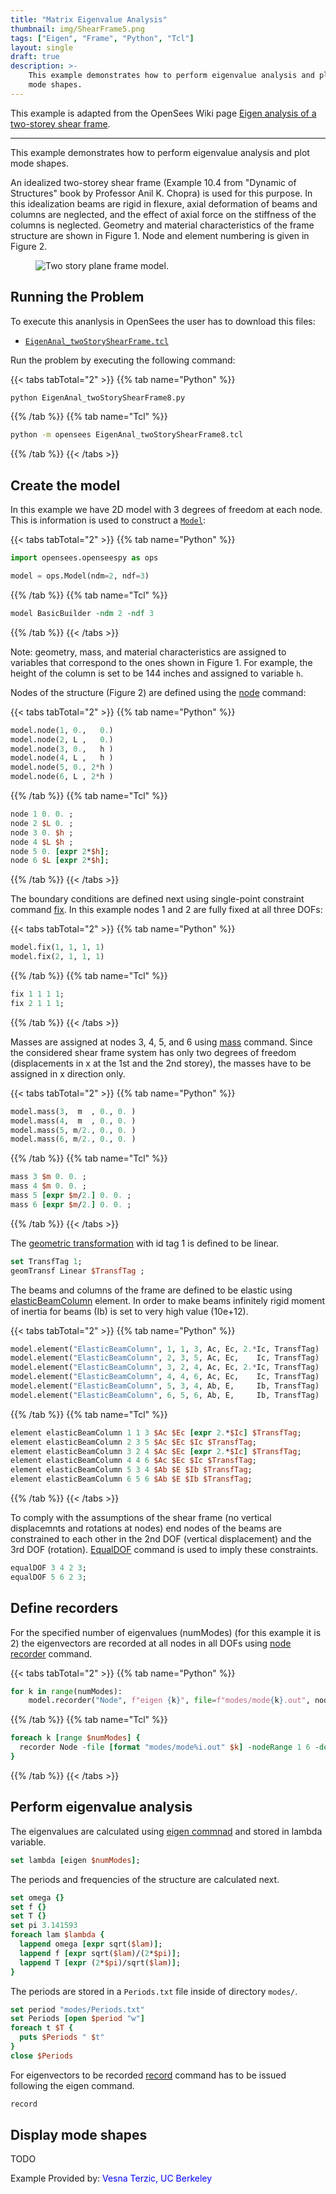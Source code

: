 ```yaml
---
title: "Matrix Eigenvalue Analysis"
thumbnail: img/ShearFrame5.png
tags: ["Eigen", "Frame", "Python", "Tcl"]
layout: single
draft: true
description: >-
    This example demonstrates how to perform eigenvalue analysis and plot
    mode shapes. 
---
```


This example is adapted from the OpenSees Wiki page [Eigen analysis of a two-storey shear frame](https://opensees.berkeley.edu/wiki/index.php/Eigen_analysis_of_a_two-story_shear_frame).

<hr />

This example demonstrates how to perform eigenvalue analysis and plot
mode shapes. 

An idealized two-storey shear frame (Example 10.4 from
"Dynamic of Structures" book by Professor Anil K. Chopra) is used for
this purpose. In this idealization beams are rigid in flexure, axial
deformation of beams and columns are neglected, and the effect of axial
force on the stiffness of the columns is neglected. Geometry and
material characteristics of the frame structure are shown in Figure 1.
Node and element numbering is given in Figure 2.

<figure>
  <img src="./ShearFrame5.png" alt="Two story plane frame model." />
</figure>

## Running the Problem

To execute this ananlysis in OpenSees the user has to download this
files:
<ul>
<li><a href="./EigenAnal_twoStoryShearFrame8.tcl"><code>EigenAnal_twoStoryShearFrame.tcl</code></a></li>
</ul>

Run the problem by executing the following command:

{{< tabs tabTotal="2" >}}
{{% tab name="Python" %}}
```bash
python EigenAnal_twoStoryShearFrame8.py
```
{{% /tab %}}
{{% tab name="Tcl" %}}
```bash
python -m opensees EigenAnal_twoStoryShearFrame8.tcl
```
{{% /tab %}}
{{< /tabs >}}


## Create the model

In this example we have 2D model with 3 degrees of freedom at each node. This is information is used to construct a [`Model`](https://opensees.stairlab.io/user/manual/model/model_class.html):

{{< tabs tabTotal="2" >}}
{{% tab name="Python" %}}
```python
import opensees.openseespy as ops

model = ops.Model(ndm=2, ndf=3)
```
{{% /tab %}}
{{% tab name="Tcl" %}}
```Tcl
model BasicBuilder -ndm 2 -ndf 3
```
{{% /tab %}}
{{< /tabs >}}


Note: geometry, mass, and material characteristics are assigned to
variables that correspond to the ones shown in Figure 1. For example, the
height of the column is set to be 144 inches and assigned to variable `h`.

Nodes of the structure (Figure 2) are defined using the <a
href="https://opensees.berkeley.edu/wiki/index.php/node_command" title="wikilink">node</a> command: 

{{< tabs tabTotal="2" >}}
{{%  tab  name="Python"  %}}
```python
model.node(1, 0.,   0.)
model.node(2, L ,   0.)
model.node(3, 0.,   h )
model.node(4, L ,   h )
model.node(5, 0., 2*h )
model.node(6, L , 2*h )
```
{{%  /tab  %}}
{{%  tab  name="Tcl"  %}}
```tcl
node 1 0. 0. ;
node 2 $L 0. ;
node 3 0. $h ;
node 4 $L $h ;
node 5 0. [expr 2*$h];
node 6 $L [expr 2*$h];
```
{{%  /tab  %}}
{{< /tabs >}}

The boundary conditions are defined next using single-point
constraint command <a href="https://opensees.berkeley.edu/wiki/index.php/fix_command" title="wikilink">fix</a>. In
this example nodes 1 and 2 are fully fixed at all three DOFs:

{{< tabs tabTotal="2" >}}
{{% tab name="Python" %}}
```python
model.fix(1, 1, 1, 1)
model.fix(2, 1, 1, 1)
```
{{%  /tab  %}}
{{%  tab  name="Tcl"  %}}
```tcl
fix 1 1 1 1; 
fix 2 1 1 1; 
```
{{%  /tab  %}}
{{< /tabs >}}


Masses are assigned at nodes 3, 4, 5, and 6 using <a
href="https://opensees.berkeley.edu/wiki/index.php/Mass_Command" title="wikilink">mass</a> command. Since the
considered shear frame system has only two degrees of freedom
(displacements in x at the 1st and the 2nd storey), the masses have to
be assigned in x direction only.

{{< tabs tabTotal="2" >}}
{{% tab name="Python" %}}
```python
model.mass(3,  m  , 0., 0. ) 
model.mass(4,  m  , 0., 0. ) 
model.mass(5, m/2., 0., 0. ) 
model.mass(6, m/2., 0., 0. )
```
{{%  /tab  %}}
{{%  tab  name="Tcl"  %}}
```tcl
mass 3 $m 0. 0. ; 
mass 4 $m 0. 0. ; 
mass 5 [expr $m/2.] 0. 0. ; 
mass 6 [expr $m/2.] 0. 0. ;
```
{{%  /tab  %}}
{{< /tabs >}}

The <a href="https://opensees.berkeley.edu/wiki/index.php/Geometric_Transformation_Command">geometric transformation</a> with id tag 1 is defined
to be linear.

```tcl
set TransfTag 1; 
geomTransf Linear $TransfTag ; 
```

The beams and columns of the frame are defined to be elastic using <a
href="https://opensees.berkeley.edu/wiki/index.php/Elastic_Beam_Column_Element">elasticBeamColumn</a> element. In order to make beams
infinitely rigid moment of inertia for beams (Ib) is set to very high
value (10e+12).

{{< tabs tabTotal="2" >}}
{{% tab name="Python" %}}
```python
model.element("ElasticBeamColumn", 1, 1, 3, Ac, Ec, 2.*Ic, TransfTag)
model.element("ElasticBeamColumn", 2, 3, 5, Ac, Ec,    Ic, TransfTag)
model.element("ElasticBeamColumn", 3, 2, 4, Ac, Ec, 2.*Ic, TransfTag)
model.element("ElasticBeamColumn", 4, 4, 6, Ac, Ec,    Ic, TransfTag)
model.element("ElasticBeamColumn", 5, 3, 4, Ab, E,     Ib, TransfTag)
model.element("ElasticBeamColumn", 6, 5, 6, Ab, E,     Ib, TransfTag)
```
{{%  /tab  %}}
{{%  tab  name="Tcl"  %}}
```tcl
element elasticBeamColumn 1 1 3 $Ac $Ec [expr 2.*$Ic] $TransfTag; 
element elasticBeamColumn 2 3 5 $Ac $Ec $Ic $TransfTag; 
element elasticBeamColumn 3 2 4 $Ac $Ec [expr 2.*$Ic] $TransfTag; 
element elasticBeamColumn 4 4 6 $Ac $Ec $Ic $TransfTag; 
element elasticBeamColumn 5 3 4 $Ab $E $Ib $TransfTag;
element elasticBeamColumn 6 5 6 $Ab $E $Ib $TransfTag; 
```
{{%  /tab  %}}
{{< /tabs >}}

To comply with the assumptions of the shear frame (no vertical
displacemnts and rotations at nodes) end nodes of the beams are
constrained to each other in the 2nd DOF (vertical displacement) and the
3rd DOF (rotation). <a href="https://opensees.berkeley.edu/wiki/index.php/EqualDOF_command">EqualDOF</a> command is used to imply these
constraints.

```tcl
equalDOF 3 4 2 3;
equalDOF 5 6 2 3;
```

## Define recorders

For the specified number of eigenvalues (numModes) (for this example
it is 2) the eigenvectors are recorded at all nodes in all DOFs using <a
href="https://opensees.berkeley.edu/wiki/index.php/Node_Recorder" title="wikilink"> node recorder</a> command.

{{< tabs tabTotal="2" >}}
{{% tab name="Python" %}}
```python
for k in range(numModes):
    model.recorder("Node", f"eigen {k}", file=f"modes/mode{k}.out", nodeRange=[1, 6], dof=[1, 2, 3])
```
{{%  /tab  %}}
{{%  tab  name="Tcl"  %}}
```tcl
foreach k [range $numModes] {
  recorder Node -file [format "modes/mode%i.out" $k] -nodeRange 1 6 -dof 1 2 3 "eigen $k" 
}
```
{{%  /tab  %}}
{{< /tabs >}}

## Perform eigenvalue analysis

The eigenvalues are calculated using <a href="https://opensees.berkeley.edu/wiki/index.php/Eigen_Command">eigen commnad</a> and stored in lambda variable.

```tcl
set lambda [eigen $numModes];
```

The periods and frequencies of the structure are calculated next.

```tcl
set omega {} 
set f {}
set T {} 
set pi 3.141593
foreach lam $lambda { 
  lappend omega [expr sqrt($lam)];
  lappend f [expr sqrt($lam)/(2*$pi)];
  lappend T [expr (2*$pi)/sqrt($lam)];
}
```


The periods are stored in a `Periods.txt` file inside of directory
`modes/`.

```tcl
set period "modes/Periods.txt" 
set Periods [open $period "w"] 
foreach t $T {
  puts $Periods " $t" 
} 
close $Periods 
```

For eigenvectors to be recorded <a href="https://opensees.berkeley.edu/wiki/index.php/Record_Command"> record</a> command has to be issued following the
eigen command.

```tcl
record
```

## Display mode shapes

TODO

Example Provided by: <span style="color:blue"> Vesna Terzic, UC Berkeley</span>

